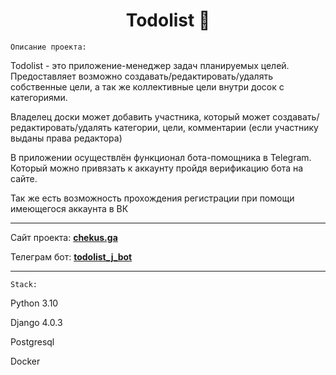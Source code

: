 <h1 align="center">Todolist 📝</h1> 

`Описание проекта:`

Todolist - это приложение-менеджер задач планируемых целей.
Предоставляет возможно создавать/редактировать/удалять собственные цели, а так же коллективные цели внутри досок с категориями.

Владелец доски может добавить участника, который может создавать/редактировать/удалять категории, цели, комментарии (если участнику выданы права редактора)

В приложении осуществлён функционал бота-помощника в Telegram. Который можно привязать к аккаунту пройдя 
верификацию бота на сайте.

Так же есть возможность прохождения регистрации при помощи имеющегося аккаунта в ВК
___

Сайт проекта: **[chekus.ga](http://chekus.ga/)**

Телеграм бот: **[todolist_j_bot](https://t.me/todolist_J_bot)**
___
`Stack:`

Python 3.10

Django 4.0.3

Postgresql

Docker
